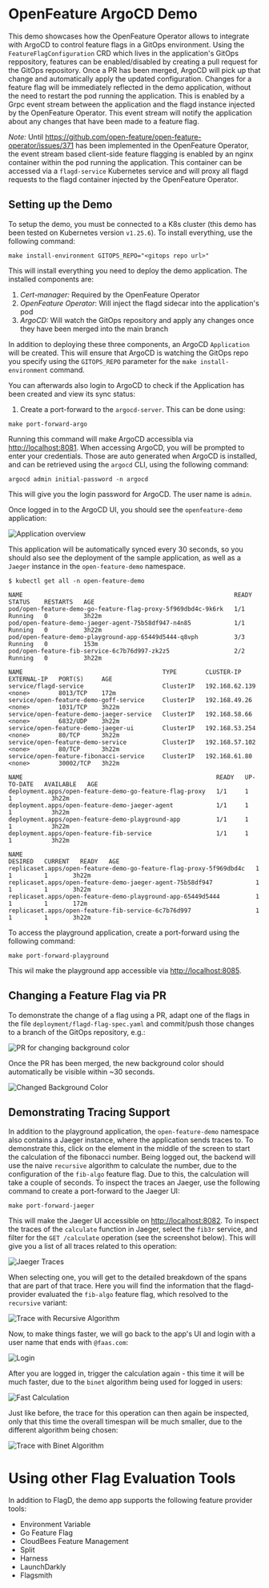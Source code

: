 # OpenFeature ArgoCD Demo

This demo showcases how the OpenFeature Operator allows to integrate with ArgoCD to control feature flags 
in a GitOps environment. Using the `FeatureFlagConfiguration` CRD which lives in the application's GitOps 
reppository, features can be enabled/disabled by creating a pull request for the GitOps repository. Once a PR has been merged,
ArgoCD will pick up that change and automatically apply the updated configuration. 
Changes for a feature flag will be immediately reflected in the demo application, without the need to restart the pod running the application.
This is enabled by a Grpc event stream between the application and the flagd instance injected by the OpenFeature Operator. This event stream will
notify the application about any changes that have been made to a feature flag.

*Note:* Until https://github.com/open-feature/open-feature-operator/issues/371 has been implemented in the OpenFeature Operator, the  event stream based
client-side feature flagging is enabled by an nginx container within the pod running the application. This container can be accessed via a `flagd-service` Kubernetes service
and will proxy all flagd requests to the flagd container injected by the OpenFeature Operator.

## Setting up the Demo

To setup the demo, you must be connected to a K8s cluster (this demo has been tested on Kubernetes version `v1.25.6`).
To install everything, use the following command:

```shell
make install-environment GITOPS_REPO="<gitops repo url>"
```

This will install everything you need to deploy the demo application. The installed components are:

1. *Cert-manager:* Required by the OpenFeature Operator
1. *OpenFeature Operator*: Will inject the flagd sidecar into the application's pod
1. *ArgoCD:* Will watch the GitOps repository and apply any changes once they have been merged into the main branch

In addition to deploying these three components, an ArgoCD `Application` will be created. This will ensure that ArgoCD is 
watching the GitOps repo you specify using the `GITOPS_REPO` parameter for the `make install-environment` command.

You can afterwards also login to ArgoCD to check if the Application has been created and view its sync status:

1. Create a port-forward to the `argocd-server`. This can be done using: 

```shell
make port-forward-argo
```

Running this command will make ArgoCD accessibla via [http://localhost:8081](http://localhost:8081). When accessing ArgoCD, you will be prompted to enter your credentials.
Those are auto generated when ArgoCD is installed, and can be retrieved using the `argocd` CLI, using the following command:

```
argocd admin initial-password -n argocd
```

This will give you the login password for ArgoCD. The user name is `admin`.

Once logged in to the ArgoCD UI, you should see the `openfeature-demo` application:

![Application overview](assets/applications-overview.png)

This application will be automatically synced every 30 seconds, so you should also see the deployment of the sample application, as well as a `Jaeger` instance in the `open-feature-demo` namespace. 

```shell
$ kubectl get all -n open-feature-demo

NAME                                                           READY   STATUS    RESTARTS   AGE
pod/open-feature-demo-go-feature-flag-proxy-5f969dbd4c-9k6rk   1/1     Running   0          3h22m
pod/open-feature-demo-jaeger-agent-75b58df947-n4n85            1/1     Running   0          3h22m
pod/open-feature-demo-playground-app-65449d5444-q8vph          3/3     Running   0          153m
pod/open-feature-fib-service-6c7b76d997-zk2z5                  2/2     Running   0          3h22m

NAME                                       TYPE        CLUSTER-IP       EXTERNAL-IP   PORT(S)     AGE
service/flagd-service                      ClusterIP   192.168.62.139   <none>        8013/TCP    172m
service/open-feature-demo-goff-service     ClusterIP   192.168.49.26    <none>        1031/TCP    3h22m
service/open-feature-demo-jaeger-service   ClusterIP   192.168.58.66    <none>        6832/UDP    3h22m
service/open-feature-demo-jaeger-ui        ClusterIP   192.168.53.254   <none>        80/TCP      3h22m
service/open-feature-demo-service          ClusterIP   192.168.57.102   <none>        80/TCP      3h22m
service/open-feature-fibonacci-service     ClusterIP   192.168.61.80    <none>        30002/TCP   3h22m

NAME                                                      READY   UP-TO-DATE   AVAILABLE   AGE
deployment.apps/open-feature-demo-go-feature-flag-proxy   1/1     1            1           3h22m
deployment.apps/open-feature-demo-jaeger-agent            1/1     1            1           3h22m
deployment.apps/open-feature-demo-playground-app          1/1     1            1           3h22m
deployment.apps/open-feature-fib-service                  1/1     1            1           3h22m

NAME                                                                 DESIRED   CURRENT   READY   AGE
replicaset.apps/open-feature-demo-go-feature-flag-proxy-5f969dbd4c   1         1         1       3h22m
replicaset.apps/open-feature-demo-jaeger-agent-75b58df947            1         1         1       3h22m
replicaset.apps/open-feature-demo-playground-app-65449d5444          1         1         1       172m
replicaset.apps/open-feature-fib-service-6c7b76d997                  1         1         1       3h22m
```

To access the playground application, create a port-forward using the following command:

```shell
make port-forward-playground
```

This wil make the playground app accessible via [http://localhost:8085](http://localhost:8085).

## Changing a Feature Flag via PR

To demonstrate the change of a flag using a PR, adapt one of the flags in the file `deployment/flagd-flag-spec.yaml` and commit/push those changes to a 
branch of the GitOps repository, e.g.: 

![PR for changing background color](assets/change-color-pr.png)

Once the PR has been merged, the new background color should automatically be visible within ~30 seconds.

![Changed Background Color](assets/green-blue.png)

## Demonstrating Tracing Support

In addition to the playground application, the `open-feature-demo` namespace also contains a Jaeger instance, where the application sends traces to.
To demonstrate this, click on the element in the middle of the screen to start the calculation of the fibonacci number. Being logged out, the backend will
use the naive `recursive` algorithm to calculate the number, due to the configuration of the `fib-algo` feature flag. Due to this, the calculation will take a couple of seconds. 
To inspect the traces an Jaeger, use the following command to create a port-forward to the Jaeger UI:

```shell
make port-forward-jaeger
```

This will make the Jaeger UI accessible on [http://localhost:8082](http://localhost:8082). To inspect the traces of the `calculate` function in Jaeger, select the
`fib3r` service, and filter for the `GET /calculate` operation (see the screenshot below). This will give you a list of all traces related to this operation:

![Jaeger Traces](assets/jaeger-traces.png)

When selecting one, you will get to the detailed breakdown of the spans that are part of that trace. Here you will find the information that the flagd-provider evaluated
the `fib-algo` feature flag, which resolved to the `recursive` variant:

![Trace with Recursive Algorithm](assets/recursive-algorithm.png)

Now, to make things faster, we will go back to the app's UI and login with a user name that ends with `@faas.com`:

![Login](assets/login.png)

After you are logged in, trigger the calculation again - this time it will be much faster, due to the `binet` algorithm being used for logged in users:

![Fast Calculation](assets/fast-calculation.png)

Just like before, the trace for this operation can then again be inspected, only that this time the overall timespan will be much smaller, due to the different algorithm being chosen:

![Trace with Binet Algorithm](assets/binet-algorithm.png)

# Using other Flag Evaluation Tools

In addition to FlagD, the demo app supports the following feature provider tools:

- Environment Variable
- Go Feature Flag
- CloudBees Feature Management
- Split
- Harness
- LaunchDarkly
- Flagsmith